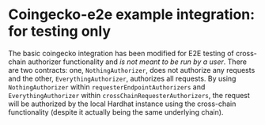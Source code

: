 # Coingecko-e2e example integration: for testing only

The basic coingecko integration has been modified for E2E testing of cross-chain authorizer functionality and _is not
meant to be run by a user_. There are two contracts: one, `NothingAuthorizer`, does not authorize any requests and the
other, `EverythingAuthorizer`, authorizes all requests. By using `NothingAuthorizer` within
`requesterEndpointAuthorizers` and `EverythingAuthorizer` within `crossChainRequesterAuthorizers`, the request will be
authorized by the local Hardhat instance using the cross-chain functionality (despite it actually being the same
underlying chain).
